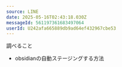 ```yaml
---
source: LINE
date: 2025-05-16T02:43:18.030Z
messageId: 561197361683497064
userId: U242afa665889db9ad64ef432967cbe53
---
```


調べること
- obsidianの自動ステージングする方法